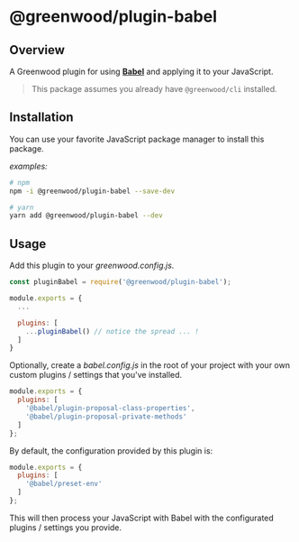 # @greenwood/plugin-babel

## Overview
A Greenwood plugin for using [**Babel**](https://babeljs.io/) and applying it to your JavaScript.

> This package assumes you already have `@greenwood/cli` installed.

## Installation
You can use your favorite JavaScript package manager to install this package.

_examples:_
```bash
# npm
npm -i @greenwood/plugin-babel --save-dev

# yarn
yarn add @greenwood/plugin-babel --dev
```

## Usage
Add this plugin to your _greenwood.config.js_.

```javascript
const pluginBabel = require('@greenwood/plugin-babel');

module.exports = {
  ...

  plugins: [
    ...pluginBabel() // notice the spread ... !
  ]
}
```

Optionally, create a _babel.config.js_ in the root of your project with your own custom plugins / settings that you've installed.
```javascript
module.exports = {
  plugins: [
    '@babel/plugin-proposal-class-properties',
    '@babel/plugin-proposal-private-methods'
  ]
};
```


By default, the configuration provided by this plugin is:
```javascript
module.exports = {
  plugins: [
    '@babel/preset-env'
  ]
};
```

This will then process your JavaScript with Babel with the configurated plugins / settings you provide.  